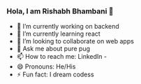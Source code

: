 ### Hola, I am Rishabh Bhambani 👋

- 🔭 I’m currently working on backend
- 🌱 I’m currently learning react 
- 👯 I’m looking to collaborate on web apps 
- 💬 Ask me about pure pug 
- 📫 How to reach me: LinkedIn - 
- 😄 Pronouns: He/His
- ⚡ Fun fact: I dream codess

